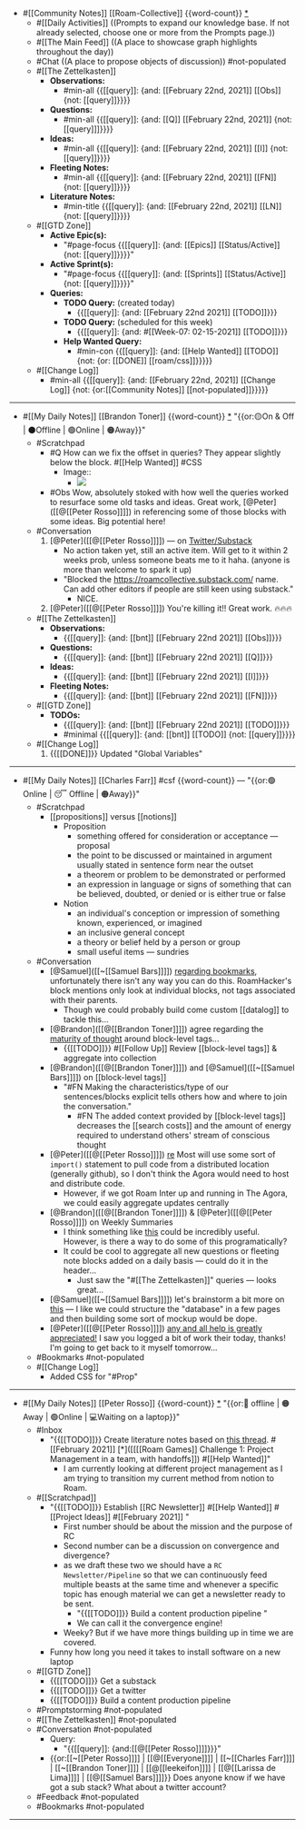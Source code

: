 - #[[Community Notes]] [[Roam-Collective]] {{word-count}} [*]([[rc]]) 
    - #[[Daily Activities]] ((Prompts to expand our knowledge base. If not already selected, choose one or more from the Prompts page.)) 
    - #[[The Main Feed]] ((A place to showcase graph highlights throughout the day))
    - #Chat ((A place to propose objects of discussion)) #not-populated
    - #[[The Zettelkasten]]
        - **Observations:**
            - #min-all {{[[query]]: {and: [[February 22nd, 2021]] [[Obs]] {not: [[query]]}}}}
        - **Questions:** 
            - #min-all {{[[query]]: {and: [[Q]] [[February 22nd, 2021]] {not: [[query]]]}}}}
        - **Ideas:**
            - #min-all {{[[query]]: {and: [[February 22nd, 2021]] [[I]] {not: [[query]]}}}}
        - **Fleeting Notes:**
            - #min-all {{[[query]]: {and: [[February 22nd, 2021]] [[FN]] {not: [[query]]}}}}
        - **Literature Notes:**
            - #min-title {{[[query]]: {and: [[February 22nd, 2021]] [[LN]] {not: [[query]]}}}}
    - #[[GTD Zone]] 
        - **Active Epic(s):**
            - "#page-focus {{[[query]]: {and: [[Epics]] [[Status/Active]] {not: [[query]]}}}}"
        - **Active Sprint(s):**
            - "#page-focus {{[[query]]: {and: [[Sprints]] [[Status/Active]] {not: [[query]]}}}}"
        - **Queries:**
            - **TODO Query:** (created today)
                - {{[[query]]: {and: [[February 22nd 2021]] [[TODO]]}}}
            - **TODO Query:** (scheduled for this week)
                - {{[[query]]: {and: #[[Week-07: 02-15-2021]] [[TODO]]}}}
            - **Help Wanted Query:**
                - #min-con {{[[query]]: {and: [[Help Wanted]] [[TODO]]{not: {or: [[DONE]] [[roam/css]]}}}}}
    - #[[Change Log]]
        - #min-all {{[[query]]: {and: [[February 22nd, 2021]] [[Change Log]] {not: {or:[[Community Notes]] [[not-populated]]}}}}}
- ---
- #[[My Daily Notes]] [[Brandon Toner]] {{word-count}} [*]([[bnt]]) "{{or:🟡On & Off | ⚫️Offline | 🟢Online | 🟠Away}}"
    - #Scratchpad 
        - #Q How can we fix the offset in queries? They appear slightly below the block. #[[Help Wanted]] #CSS
            - Image::
                - ![](https://firebasestorage.googleapis.com/v0/b/firescript-577a2.appspot.com/o/imgs%2Fapp%2FRoam-Collective%2F0Uj29mojgW.png?alt=media&token=1151c594-bcfa-4134-a3e0-4d783bc6f160)
        - #Obs Wow, absolutely stoked with how well the queries worked to resurface some old tasks and ideas. Great work, [@Peter]([[@[[Peter Rosso]]]]) in referencing some of those blocks with some ideas. Big potential here!
    - #Conversation 
        1. [@Peter]([[@[[Peter Rosso]]]]) — on [Twitter/Substack](((iKWVPHFCU)))
            - No action taken yet, still an active item. Will get to it within 2 weeks prob, unless someone beats me to it haha. (anyone is more than welcome to spark it up)
            - "Blocked the https://roamcollective.substack.com/ name. Can add other editors if people are still keen using substack."
                - NICE.
        2. [@Peter]([[@[[Peter Rosso]]]]) You're killing it!! Great work. 🔥🔥🔥
    - #[[The Zettelkasten]]
        - **Observations:**
            - {{[[query]]: {and: [[bnt]] [[February 22nd 2021]] [[Obs]]}}}
        - **Questions:** 
            - {{[[query]]: {and: [[bnt]] [[February 22nd 2021]] [[Q]]}}}
        - **Ideas:**
            - {{[[query]]: {and: [[bnt]] [[February 22nd 2021]] [[I]]}}}
        - **Fleeting Notes:**
            - {{[[query]]: {and: [[bnt]] [[February 22nd 2021]] [[FN]]}}}
    - #[[GTD Zone]]
        - **TODOs:**
            - {{[[query]]: {and: [[bnt]] [[February 22nd 2021]] [[TODO]]}}}
            - #minimal {{[[query]]: {and: [[bnt]] [[TODO]] {not: [[query]]}}}}
    - #[[Change Log]] 
        1. {{[[DONE]]}} Updated "Global Variables"
- ---
- #[[My Daily Notes]] [[Charles Farr]] #csf {{word-count}} — "{{or:🟢Online | 😴 Offline | 🟠Away}}"
    - #Scratchpad
        - [[propositions]] versus [[notions]]
            - Proposition
                - something offered for consideration or acceptance — proposal
                - the point to be discussed or maintained in argument usually stated in sentence form near the outset
                - a theorem or problem to be demonstrated or performed
                - an expression in language or signs of something that can be believed, doubted, or denied or is either true or false
            - Notion
                - an individual's conception or impression of something known, experienced, or imagined
                - an inclusive general concept
                - a theory or belief held by a person or group
                - small useful items — sundries
    - #Conversation
        - [@Samuel]([[~[[Samuel Bars]]]]) [regarding bookmarks](((sdbslN-d9))), unfortunately there isn't any way you can do this. RoamHacker's block mentions only look at individual blocks, not tags associated with their parents.
            - Though we could probably build come custom [[datalog]] to tackle this...
        - [@Brandon]([[@[[Brandon Toner]]]]) agree regarding the [maturity of thought](((qB-cP3Wo7))) around block-level tags...
            - {{[[TODO]]}} #[[Follow Up]] Review [[block-level tags]] & aggregate into collection
        - [@Brandon]([[@[[Brandon Toner]]]]) and [@Samuel]([[~[[Samuel Bars]]]]) on [[block-level tags]]
            - "#FN Making the characteristics/type of our sentences/blocks explicit tells others how and where to join the conversation."
                - #FN The added context provided by [[block-level tags]] decreases the [[search costs]] and the amount of energy required to understand others' stream of conscious thought
        - [@Peter]([[@[[Peter Rosso]]]]) [re](((hgrZ2dAS8))) Most will use some sort of `import()` statement to pull code from a distributed location (generally github), so I don't think the Agora would need to host and distribute code.
            - However, if we got Roam Inter up and running in The Agora, we could easily aggregate updates centrally
        - [@Brandon]([[@[[Brandon Toner]]]]) & [@Peter]([[@[[Peter Rosso]]]]) on Weekly Summaries
            - I think something like [this](((dFbvCf9ei))) could be incredibly useful. However, is there a way to do some of this programatically?
            - It could be cool to aggregate all new questions or fleeting note blocks added on a daily basis — could do it in the header...
                - Just saw the "#[[The Zettelkasten]]" queries — looks great...
        - [@Samuel]([[~[[Samuel Bars]]]]) let's brainstorm a bit more on [this](((JZqN2rYS0))) — I like we could structure the "database" in a few pages and then building some sort of mockup would be dope.
        - [@Peter]([[@[[Peter Rosso]]]]) [any and all help is greatly appreciated!](((aehiME_SV))) I saw you logged a bit of work their today, thanks! I'm going to get back to it myself tomorrow...
    - #Bookmarks #not-populated
    - #[[Change Log]]
        - Added CSS for "#Prop"
- ---
- #[[My Daily Notes]] [[Peter Rosso]] {{word-count}} [*]([[ptr]])   "{{or:🚫 offline | 🟠Away | 🟢Online | 💻Waiting on a laptop}}"
    - #Inbox 
        - "{{[[TODO]]}} Create literature notes based on [this thread](((0PZ_hR4QF))). #[[February 2021]]  [*]([[[[Roam Games]] Challenge 1: Project Management in a team, with handoffs]]) #[[Help Wanted]]"
            - I am currently looking at different project management as I am trying to transition my current method from notion to Roam.
    - #[[Scratchpad]]
        - "{{[[TODO]]}} Establish [[RC Newsletter]]  #[[Help Wanted]] #[[Project Ideas]] #[[February 2021]] "
            - First number should be about the mission and the purpose of RC
            - Second number can be a discussion on convergence and divergence?
            - as we draft these two we should have a `RC Newsletter/Pipeline` so that we can continuously feed multiple beasts at the same time and whenever a specific topic has enough material we can get a newsletter ready to be sent.
                - "{{[[TODO]]}} Build a content production pipeline "
                - We can call it the convergence engine!
            - Weeky? But if we have more things building up in time we are covered.
        - Funny how long you need it takes to install software on a new laptop
    - #[[GTD Zone]]
        - {{[[TODO]]}} Get a substack
        - {{[[TODO]]}}  Get a twitter
        - {{[[TODO]]}} Build a content production pipeline 
    - #Promptstorming #not-populated
    - #[[The Zettelkasten]] #not-populated
    - #Conversation #not-populated
        - Query:
            - "{{[[query]]: {and:[[@[[Peter Rosso]]]]}}}"
        - {{or:[[~[[Peter Rosso]]]] | [[@[[Everyone]]]] | [[~[[Charles Farr]]]] | [[~[[Brandon Toner]]]] | [[@[[leekeifon]]]] | [[@[[Larissa de Lima]]]] | [[@[[Samuel Bars]]]]}} Does anyone know if we have got a sub stack? What about a twitter account?
    - #Feedback  #not-populated
    - #Bookmarks #not-populated
- ---
